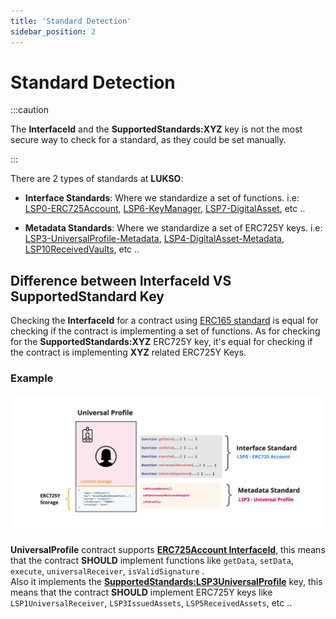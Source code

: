 ```yaml
---
title: 'Standard Detection'
sidebar_position: 2
---
```


# Standard Detection

:::caution

The **InterfaceId** and the **SupportedStandards:XYZ** key is not the most secure way to check for a standard, as they could be set manually.

:::

There are 2 types of standards at **LUKSO**:

- **Interface Standards**: Where we standardize a set of functions. i.e: [LSP0-ERC725Account](./universal-profile/01-lsp0-erc725account.md), [LSP6-KeyManager](./universal-profile/04-lsp6-key-manager.md), [LSP7-DigitalAsset](./nft-2.0/02-LSP7-Digital-Asset.md), etc ..

- **Metadata Standards**: Where we standardize a set of ERC725Y keys. i.e: [LSP3-UniversalProfile-Metadata](./universal-profile/03-lsp3-universal-profile-metadata.md), [LSP4-DigitalAsset-Metadata](https://github.com/lukso-network/LIPs/blob/main/LSPs/LSP-4-DigitalAsset-Metadata.md), [LSP10ReceivedVaults](https://github.com/lukso-network/LIPs/blob/main/LSPs/LSP-10-ReceivedVaults.md), etc ..

## Difference between InterfaceId VS SupportedStandard Key


Checking the **InterfaceId** for a contract using [ERC165 standard](https://eips.ethereum.org/EIPS/eip-165) is equal for checking if the contract is implementing a set of functions. As for checking for the **SupportedStandards:XYZ** ERC725Y key, it's equal for checking if the contract is implementing **XYZ** related ERC725Y Keys.

### Example

![Interface and metadata standards](../../static/img/standard-detection.jpeg)


**UniversalProfile** contract supports **[ERC725Account InterfaceId](./smart-contracts/interface-ids)**, this means that the contract **SHOULD** implement functions like `getData`, `setData`, `execute`, `universalReceiver`, `isValidSignature` .    
Also it implements the **[SupportedStandards:LSP3UniversalProfile](./universal-profile/lsp3-universal-profile-metadata#supportedstandardslsp3universalprofile)** key, this means that the contract **SHOULD** implement ERC725Y keys like `LSP1UniversalReceiver`, `LSP3IssuedAssets`, `LSP5ReceivedAssets`, etc ..
